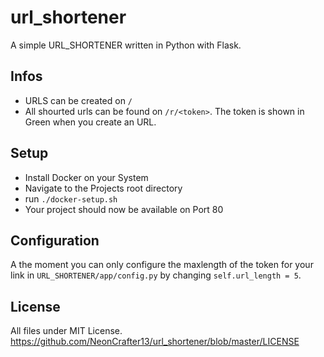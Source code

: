 # url_shortener
A simple URL_SHORTENER written in Python with Flask.

## Infos
- URLS can be created on `/`
- All shourted urls can be found on `/r/<token>`. The token is shown in Green when you create an URL.

## Setup
- Install Docker on your System
- Navigate to the Projects root directory
- run `./docker-setup.sh`
- Your project should now be available on Port 80

## Configuration
A the moment you can only configure the maxlength of the token for your link in `URL_SHORTENER/app/config.py` by changing `self.url_length = 5`.

## License
All files under MIT License. https://github.com/NeonCrafter13/url_shortener/blob/master/LICENSE
